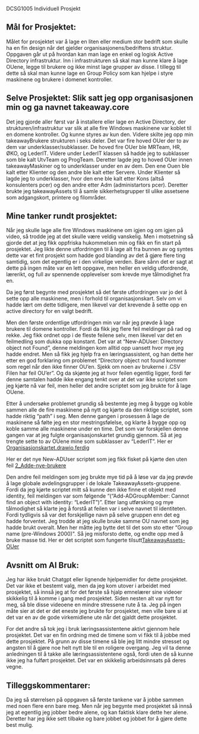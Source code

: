 DCSG1005 Individuell Prosjekt 

## Mål for Prosjektet: 

Målet for prosjektet var å lage en liten eller medium stor bedrift som skulle ha en fin design når det gjelder organisasjonens/bedriftens struktur. Oppgaven går ut på hvordan kan man lage en enkel og logisk Active Directory infrastruktur. Inn i infrastrukturen så skal man kunne klare å lage OUene, legge til brukere og ikke minst lage grupper av disse. I tillegg til dette så skal man kunne lage en Group Policy som kan hjelpe i styre maskinene og brukere i domenet kontroller.    

## Selve Prosjektet: Slik satt jeg opp organisasjonen min og ga navnet takeaway.core 

Det jeg gjorde aller først var å installere eller lage en Active Directory, der strukturen/infrastruktur var slik at alle fire Windows maskinene var koblet til en domene kontroller. Og kunne styres av kun den. Videre skilte jeg opp min takeawayBrukere strukturen i seks deler. Det var fire hoved OUer der to av dem var underklasser/subklasser. De hoved fire OUer ble MRTeam, HR, ØKO, og LederIT. Videre under LederIT klassen så hadde jeg to subklasser som ble kalt UtvTeam og ProgTeam. Deretter lagde jeg to hoved OUer innen takeawayMaskiner og to underklasser under en av dem. Den ene Ouen ble kalt etter Klienter og den andre ble kalt etter Servere. Under Klienter så lagde jeg to underklasser, hvor den ene ble kalt etter Kons (altså konsulenters pcer) og den andre etter Adm (administartors pcer). Deretter brukte jeg takeawayAssets til å samle sikkerhetsgrupper til ulike assetsene som adgangskort, printere og filområder.  

## Mine tanker rundt prosjektet: 

Når jeg skulle lage alle fire Windows maskinene om igjen og om igjen på video, så trodde jeg at det skulle være veldig vanskelig. Men i motsetning så gjorde det at jeg fikk oppfriska hukommelsen min og fikk en fin start på prosjektet. Jeg likte denne utfordringen til å lage alt fra bunnen av og syntes dette var et fint prosjekt som hadde god blanding av det å gjøre flere ting samtidig, som det egentlig er i den virkelige verden. Bare sånn det er sagt at dette på ingen måte var en lett oppgave, men heller en veldig utfordrende, lærerikt, og full av spennende opplevelser som krevde mye tålmodighet fra en. 

Da jeg først begynte med prosjektet så det første utfordringen var jo det å sette opp alle maskinene, men i forhold til organisasjonskart. Selv om vi hadde lært om dette tidligere, men likevel var det krevende å sette opp en active directory for en valgt bedrift.  

Men den første ordentlige utfordringen min var når jeg prøvde å lage brukere til domene kontroller. Fordi da fikk jeg flere feil meldinger på rad og rekke. Jeg fikk ordnet opp i de fleste feilene selv, men likevel var det en feilmedling som dukka opp konstant. Det var at “New-ADUser: Directory object not Found”, denne meldingen kom alltid opp uansett hvor mye jeg hadde endret. Men så fikk jeg hjelp fra en læringsassistent, og han dette her etter en god forklaring om problemet “Directory object not found kommer som regel når den ikke finner OU’en. Sjekk om noen av brukerne i .CSV Filen har feil OU’er”. Og da skjønte jeg at hvor feilen egentlig ligger, fordi før denne samtalen hadde ikke engang tenkt over at det var ikke scriptet som jeg kjørte nå var feil, men heller det andre scriptet som jeg brukte for å lage OUene.  

Etter å undersøke problemet grundig så bestemte jeg meg å bygge og koble sammen alle de fire maskinene på nytt og kjørte da den riktige scriptet, som hadde riktig “path” i seg. Men denne gangen i prosessen å lage de maskinene så følte jeg en stor mestringsfølelse, og klarte å bygge opp og koble samme alle maskinene under en time. Det som var forskjellen denne gangen var at jeg fulgte organisasjonskartet grundig gjennom. Så at jeg trengte sette to av OUene mine som subklasser av “LederIT”. Her er [Organisasjonskartet.drawio ferdig](https://gitlab.stud.idi.ntnu.no/-/ide/project/tejbirs/dcsg1005-template-Project/edit/main/-/IMG-Bilde/Organisasjonskart.drawio__ferdig_.png ) 

Her er det nye New-ADUser scriptet som jeg fikk fisket på kjørte den uten feil [2_Adde-nye-brukere](https://gitlab.stud.idi.ntnu.no/tejbirs/dcsg1005-template-Project/-/raw/main/code/2_Adde-nye-brukere.ps1 ) 

Den andre feil meldingen som jeg brukte mye tid på å løse var da jeg prøvde å lage globale avdelingsgrupper i de lokale TakeawayAssets-gruppene. Fordi da jeg kjørte scriptet mitt så kunne den ikke finne et objekt med identity, feil meldingen var som følgende “(“Add-ADGroupMember: Cannot find an object with identity: “LederIT”)”. Etter lang utførsking og mye tålmodighet så klarte jeg å forstå at feilen var i selve navnet til identiteten. Fordi tydligvis så var det forskjellige navn på selve gruppen enn det eg hadde forventet. Jeg trodde at jeg skulle bruke samme OU navnet som jeg hadde brukt overalt. Men her måtte jeg bytte det til det som sto etter “Group name (pre-Windows 2000)". Så jeg misforsto dette, og endte opp med å bruke masse tid. Her er det scriptet som fungerte tilsutt[TakeawayAssets-OUer](https://gitlab.stud.idi.ntnu.no/tejbirs/dcsg1005-template-Project/-/raw/main/code/3_TakeawayAssets-OUer.ps1)

## Avsnitt om AI Bruk:

Jeg har ikke brukt Chatgpt eller lignende hjelpemidler for dette prosjektet. Det var ikke et bestemt valg, men da jeg kom utover i arbeidet med prosjektet, så innså jeg at for det første så hjalp emnelærer sine videoer skikkelig til å komme i gang med prosjektet. Siden nesten alt var nytt for meg, så ble disse videoene en mindre stressene rute å ta. Jeg på ingen måte sier at det er det eneste jeg brukte for prosjektet, men ville bare si at det var en av de gode virkemidlene ute når det gjaldt dette prosjektet.  

For det andre så tok jeg i bruk læringsassistentene aktivt gjennom hele prosjektet. Det var en fin ordning med de timene som vi fikk til å jobbe med dette prosjektet. På grunn av disse timene så ble jeg litt mindre stresset og angsten til å gjøre noe helt nytt ble til en roligere overgang. Jeg vil ta denne anledningen til å takke alle læringsassistentene også, fordi uten de så kunne ikke jeg ha fulført prosjektet. Det var en skikkelig arbeidsinnsats på deres vegne.   

## Tilleggskommentarer: 

Da jeg så størrelsen på oppgaven så første tankene var å jobbe sammen med noen flere enn bare meg. Men når jeg begynte med prosjektet så innså jeg at egentlig jeg jobber bedre alene, og kan faktisk klare dette her alene. Deretter har jeg ikke sett tilbake og bare jobbet og jobbet for å gjøre dette best mulig.

